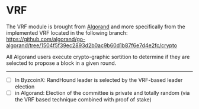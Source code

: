 # VRF #

The VRF module is brought from [Algorand](https://github.com/algorand/go-algorand)
and more specifically from the implemented VRF located in the following branch:
<https://github.com/algorand/go-algorand/tree/1504f5f39ec2893d2b0ac9b60d1b87f6e7d4e2fc/crypto>

All Algorand users execute crypto-graphic sortition to determine if they are selected to propose a block in a given round.

---------------------------------
- [ ] In ByzcoinX: RandHound leader is selected by the VRF-based leader election
- [ ] in Algorand: Election of the committee is private and totally random (via the VRF based technique combined with proof of stake)
